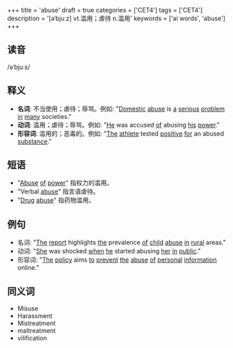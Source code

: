 +++
title = 'abuse'
draft = true
categories = ['CET4']
tags = ['CET4']
description = '[əˈbjuːz] vt.滥用；虐待 n.滥用'
keywords = ['ai words', 'abuse']
+++

## 读音
/əˈbjuːs/

## 释义
- **名词**: 不当使用；虐待；辱骂。例如: "[Domestic](/post/domestic/) [abuse](/post/abuse/) is [a](/post/a/) [serious](/post/serious/) [problem](/post/problem/) [in](/post/in/) [many](/post/many/) societies."
- **动词**: 滥用；虐待；辱骂。例如: "[He](/post/he/) was accused [of](/post/of/) abusing [his](/post/his/) [power](/post/power/)."
- **形容词**: 滥用的；恶毒的。例如: "[The](/post/the/) [athlete](/post/athlete/) tested [positive](/post/positive/) [for](/post/for/) an abused [substance](/post/substance/)."

## 短语
- "[Abuse](/post/abuse/) [of](/post/of/) [power](/post/power/)" 指权力的滥用。
- "Verbal [abuse](/post/abuse/)" 指言语虐待。
- "[Drug](/post/drug/) [abuse](/post/abuse/)" 指药物滥用。

## 例句
- 名词: "[The](/post/the/) [report](/post/report/) highlights [the](/post/the/) prevalence [of](/post/of/) [child](/post/child/) [abuse](/post/abuse/) [in](/post/in/) [rural](/post/rural/) areas."
- 动词: "[She](/post/she/) was shocked [when](/post/when/) [he](/post/he/) started abusing [her](/post/her/) [in](/post/in/) [public](/post/public/)."
- 形容词: "[The](/post/the/) [policy](/post/policy/) aims [to](/post/to/) [prevent](/post/prevent/) [the](/post/the/) [abuse](/post/abuse/) [of](/post/of/) [personal](/post/personal/) [information](/post/information/) online."

## 同义词
- Misuse
- Harassment
- Mistreatment
- maltreatment
- vilification
